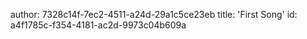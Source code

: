 author: 7328c14f-7ec2-4511-a24d-29a1c5ce23eb
title: 'First Song'
id: a4f1785c-f354-4181-ac2d-9973c04b609a
